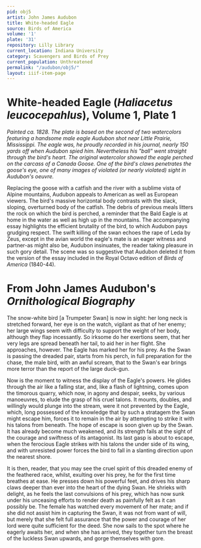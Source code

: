 ```yaml
---
pid: obj5
artist: John James Audubon
title: White-headed Eagle
source: Birds of America
volume: '1'
plate: '31'
repository: Lilly Library
current_location: Indiana University
category: Scavengers and Birds of Prey
current_population: Unthreatened
permalink: "/audubon/obj5/"
layout: iiif-item-page
---
```


# White-headed Eagle (_Haliacetus leucocepahlus_), Volume 1, Plate 1

_Painted ca. 1828. The plate is based on the second of two watercolors featuring a handsome male eagle Audubon shot near Little Prairie, Mississippi. The eagle was, he proudly recorded in his journal, nearly 150 yards off when Audubon spied him. Nevertheless his "ball" went straight through the bird's heart. The original watercolor showed the eagle perched on the carcass of a Canada Goose. One of the bird's claws penetrates the goose's eye, one of many images of violated (or nearly violated) sight in Audubon's oeuvre._

Replacing the goose with a catfish and the river with a sublime vista of Alpine mountains, Audubon appeals to American as well as European viewers. The bird's massive horizontal body contrasts with the slack, sloping, overturned body of the catfish. The debris of previous meals litters the rock on which the bird is perched, a reminder that the Bald Eagle is at home in the water as well as high up in the mountains. The accompanying essay highlights the efficient brutality of the bird, to which Audubon pays grudging respect. The swift killing of the swan echoes the rape of Leda by Zeus, except in the avian world the eagle's mate is an eager witness and partner-as might also be, Audubon insinuates, the reader taking pleasure in such gory detail. The scene was so suggestive that Audubon deleted it from the version of the essay included in the Royal Octavo edition of _Birds of America_ (1840-44).

# From John James Audubon's _Ornithological Biography_

The snow-white bird [a Trumpeter Swan] is now in sight: her long neck is stretched forward, her eye is on the watch, vigilant as that of her enemy; her large wings seem with difficulty to support the weight of her body, although they flap incessantly. So irksome do her exertions seem, that her very legs are spread beneath her tail, to aid her in her flight. She approaches, however. The Eagle has marked her for his prey. As the Swan is passing the dreaded pair, starts from his perch, in full preparation for the chase, the male bird, with an awful scream, that to the Swan's ear brings more terror than the report of the large duck-gun.

Now is the moment to witness the display of the Eagle's powers. He glides through the air like a falling star, and, like a flash of lightning, comes upon the timorous quarry, which now, in agony and despair, seeks, by various manoeuvres, to elude the grasp of his cruel talons. It mounts, doubles, and willingly would plunge into the stream, were it not prevented by the Eagle, which, long possessed of the knowledge that by such a stratagem the Swan might escape him, forces it to remain in the air by attempting to strike it with his talons from beneath. The hope of escape is soon given up by the Swan. It has already become much weakened, and its strength fails at the sight of the courage and swiftness of its antagonist. Its last gasp is about to escape, when the ferocious Eagle strikes with his talons the under side of its wing, and with unresisted power forces the bird to fall in a slanting direction upon the nearest shore.

It is then, reader, that you may see the cruel spirit of this dreaded enemy of the feathered race, whilst, exulting over his prey, he for the first time breathes at ease. He presses down his powerful feet, and drives his sharp claws deeper than ever into the heart of the dying Swan. He shrieks with delight, as he feels the last convulsions of his prey, which has now sunk under his unceasing efforts to render death as painfully felt as it can possibly be. The female has watched every movement of her mate; and if she did not assist him in capturing the Swan, it was not from want of will, but merely that she felt full assurance that the power and courage of her lord were quite sufficient for the deed. She now sails to the spot where he eagerly awaits her, and when she has arrived, they together turn the breast of the luckless Swan upwards, and gorge themselves with gore.